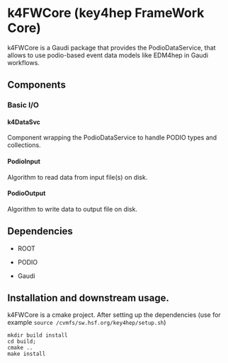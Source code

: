 # k4FWCore (key4hep FrameWork Core)

k4FWCore is a Gaudi package that provides the PodioDataService, that allows to
use podio-based event data models like EDM4hep in Gaudi workflows.

## Components

### Basic I/O

#### k4DataSvc

Component wrapping the PodioDataService to handle PODIO types and collections.

#### PodioInput

Algorithm to read data from input file(s) on disk.

#### PodioOutput

Algorithm to write data to output file on disk.


## Dependencies

* ROOT

* PODIO

* Gaudi

## Installation and downstream usage.

k4FWCore is a cmake project. After setting up the dependencies (use for example `source /cvmfs/sw.hsf.org/key4hep/setup.sh`)


```
mkdir build install
cd build;
cmake ..
make install
```



